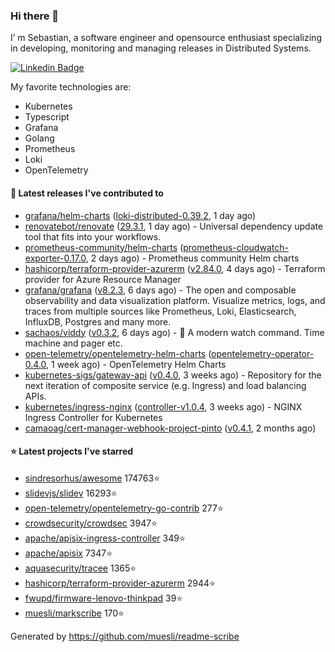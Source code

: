 ### Hi there 👋

I’ m Sebastian, a software engineer and opensource enthusiast specializing in developing, monitoring and managing releases in Distributed Systems.

[![Linkedin Badge](https://img.shields.io/badge/-LinkedIn-blue?style=flat&logo=Linkedin&logoColor=white&link=https://www.linkedin.com/in/sebastian-poxhofer/)](https://www.linkedin.com/in/sebastian-poxhofer/)

My favorite technologies are:
 - Kubernetes
 - Typescript
 - Grafana
 - Golang
 - Prometheus
 - Loki
 - OpenTelemetry




#### 🚀 Latest releases I've contributed to

- [grafana/helm-charts](https://github.com/grafana/helm-charts) ([loki-distributed-0.39.2](https://github.com/grafana/helm-charts/releases/tag/loki-distributed-0.39.2), 1 day ago)
- [renovatebot/renovate](https://github.com/renovatebot/renovate) ([29.3.1](https://github.com/renovatebot/renovate/releases/tag/29.3.1), 1 day ago) - Universal dependency update tool that fits into your workflows.
- [prometheus-community/helm-charts](https://github.com/prometheus-community/helm-charts) ([prometheus-cloudwatch-exporter-0.17.0](https://github.com/prometheus-community/helm-charts/releases/tag/prometheus-cloudwatch-exporter-0.17.0), 2 days ago) - Prometheus community Helm charts
- [hashicorp/terraform-provider-azurerm](https://github.com/hashicorp/terraform-provider-azurerm) ([v2.84.0](https://github.com/hashicorp/terraform-provider-azurerm/releases/tag/v2.84.0), 4 days ago) - Terraform provider for Azure Resource Manager
- [grafana/grafana](https://github.com/grafana/grafana) ([v8.2.3](https://github.com/grafana/grafana/releases/tag/v8.2.3), 6 days ago) - The open and composable observability and data visualization platform. Visualize metrics, logs, and traces from multiple sources like Prometheus, Loki, Elasticsearch, InfluxDB, Postgres and many more. 
- [sachaos/viddy](https://github.com/sachaos/viddy) ([v0.3.2](https://github.com/sachaos/viddy/releases/tag/v0.3.2), 6 days ago) - 👀 A modern watch command. Time machine and pager etc.
- [open-telemetry/opentelemetry-helm-charts](https://github.com/open-telemetry/opentelemetry-helm-charts) ([opentelemetry-operator-0.4.0](https://github.com/open-telemetry/opentelemetry-helm-charts/releases/tag/opentelemetry-operator-0.4.0), 1 week ago) - OpenTelemetry Helm Charts
- [kubernetes-sigs/gateway-api](https://github.com/kubernetes-sigs/gateway-api) ([v0.4.0](https://github.com/kubernetes-sigs/gateway-api/releases/tag/v0.4.0), 3 weeks ago) - Repository for the next iteration of composite service (e.g. Ingress) and load balancing APIs.
- [kubernetes/ingress-nginx](https://github.com/kubernetes/ingress-nginx) ([controller-v1.0.4](https://github.com/kubernetes/ingress-nginx/releases/tag/controller-v1.0.4), 3 weeks ago) - NGINX Ingress Controller for Kubernetes
- [camaoag/cert-manager-webhook-project-pinto](https://github.com/camaoag/cert-manager-webhook-project-pinto) ([v0.4.1](https://github.com/camaoag/cert-manager-webhook-project-pinto/releases/tag/v0.4.1), 2 months ago)

#### ⭐ Latest projects I've starred

- [sindresorhus/awesome](https://github.com/sindresorhus/awesome}) 174763⭐
- [slidevjs/slidev](https://github.com/slidevjs/slidev}) 16293⭐
- [open-telemetry/opentelemetry-go-contrib](https://github.com/open-telemetry/opentelemetry-go-contrib}) 277⭐
- [crowdsecurity/crowdsec](https://github.com/crowdsecurity/crowdsec}) 3947⭐
- [apache/apisix-ingress-controller](https://github.com/apache/apisix-ingress-controller}) 349⭐
- [apache/apisix](https://github.com/apache/apisix}) 7347⭐
- [aquasecurity/tracee](https://github.com/aquasecurity/tracee}) 1365⭐
- [hashicorp/terraform-provider-azurerm](https://github.com/hashicorp/terraform-provider-azurerm}) 2944⭐
- [fwupd/firmware-lenovo-thinkpad](https://github.com/fwupd/firmware-lenovo-thinkpad}) 39⭐
- [muesli/markscribe](https://github.com/muesli/markscribe}) 170⭐



Generated by https://github.com/muesli/readme-scribe
